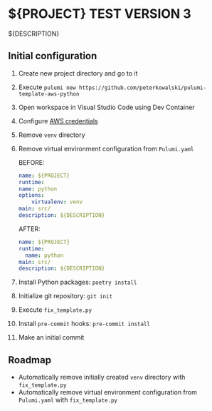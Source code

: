 # ${PROJECT} TEST VERSION 3

${DESCRIPTION}

## Initial configuration

1. Create new project directory and go to it

1. Execute `pulumi new https://github.com/peterkowalski/pulumi-template-aws-python`

1. Open workspace in Visual Studio Code using Dev Container

1. Configure [AWS credentials](https://docs.aws.amazon.com/cli/latest/userguide/cli-configure-envvars.html)

1. Remove `venv` directory

1. Remove virtual environment configuration from `Pulumi.yaml`

    BEFORE:

    ```yaml
    name: ${PROJECT}
    runtime:
    name: python
    options:
        virtualenv: venv
    main: src/
    description: ${DESCRIPTION}
    ```

    AFTER:

    ```yaml
    name: ${PROJECT}
    runtime:
      name: python
    main: src/
    description: ${DESCRIPTION}
    ```

1. Install Python packages: `poetry install`

1. Initialize git repository: `git init`

1. Execute `fix_template.py`

1. Install `pre-commit` hooks: `pre-commit install`

1. Make an initial commit

## Roadmap

* Automatically remove initially created `venv` directory with `fix_template.py`
* Automatically remove virtual environment configuration from
  `Pulumi.yaml` with `fix_template.py`
